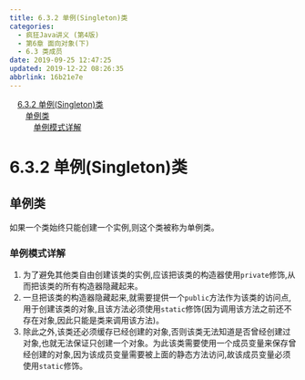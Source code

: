 ```yaml
---
title: 6.3.2 单例(Singleton)类
categories: 
  - 疯狂Java讲义 (第4版)
  - 第6章 面向对象(下)
  - 6.3 类成员
date: 2019-09-25 12:47:25
updated: 2019-12-22 08:26:35
abbrlink: 16b21e7e
---
```

<div id='my_toc'><a href="/JavaReadingNotes/16b21e7e/#6-3-2-单例-Singleton-类" class="header_1">6.3.2 单例(Singleton)类</a><br><a href="/JavaReadingNotes/16b21e7e/#单例类" class="header_2">单例类</a><br><a href="/JavaReadingNotes/16b21e7e/#单例模式详解" class="header_3">单例模式详解</a><br></div>
<style>.header_1{margin-left: 1em;}.header_2{margin-left: 2em;}.header_3{margin-left: 3em;}.header_4{margin-left: 4em;}.header_5{margin-left: 5em;}.header_6{margin-left: 6em;}</style>
<!--more-->
<script>if (navigator.platform.search('arm')==-1){document.getElementById('my_toc').style.display = 'none';}var e,p = document.getElementsByTagName('p');while (p.length>0) {e = p[0];e.parentElement.removeChild(e);}</script>

<!--end-->
<!--SSTStart-->
# 6.3.2 单例(Singleton)类 #
## 单例类 ##
如果一个类始终只能创建一个实例,则这个类被称为单例类。
### 单例模式详解 ###
1. 为了避免其他类自由创建该类的实例,应该把该类的构造器使用`private`修饰,从而把该类的所有构造器隐藏起来。
2. 一旦把该类的构造器隐藏起来,就需要提供一个`public`方法作为该类的访问点,用于创建该类的对象,且该方法必须使用`static`修饰(因为调用该方法之前还不存在对象,因此只能是类来调用该方法)。
3. 除此之外,该类还必须缓存已经创建的对象,否则该类无法知道是否曾经创建过对象,也就无法保证只创建一个对象。为此该类需要使用一个成员变量来保存曾经创建的对象,因为该成员变量需要被上面的静态方法访问,故该成员变量必须使用`static`修饰。
<!--SSTStop-->


